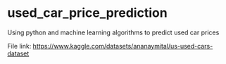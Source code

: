 # used_car_price_prediction
Using python and machine learning algorithms to predict used car prices


File link: https://www.kaggle.com/datasets/ananaymital/us-used-cars-dataset
